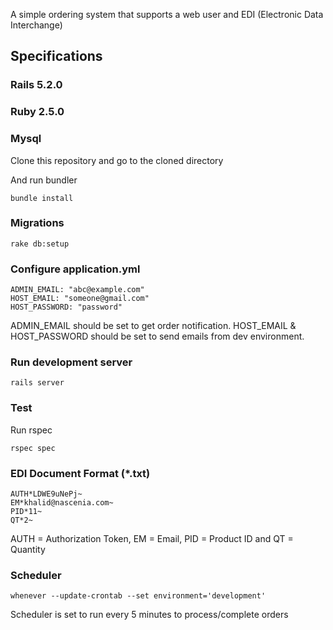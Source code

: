 A simple ordering system that supports a web user and EDI (Electronic Data Interchange)

## Specifications

### Rails 5.2.0

### Ruby 2.5.0

### Mysql

Clone this repository and go to the cloned directory

And run bundler

    bundle install

### Migrations

    rake db:setup

### Configure application.yml

    ADMIN_EMAIL: "abc@example.com"
    HOST_EMAIL: "someone@gmail.com"
    HOST_PASSWORD: "password"

ADMIN_EMAIL should be set to get order notification.
HOST_EMAIL & HOST_PASSWORD should be set to send emails from dev environment.

### Run development server

    rails server

### Test

Run rspec

    rspec spec

### EDI Document Format (\*.txt)

    AUTH*LDWE9uNePj~
    EM*khalid@nascenia.com~
    PID*11~
    QT*2~

AUTH = Authorization Token, EM = Email, PID = Product ID and QT = Quantity

### Scheduler

    whenever --update-crontab --set environment='development'

Scheduler is set to run every 5 minutes to process/complete orders
